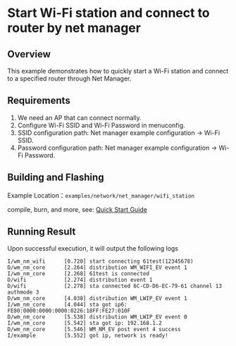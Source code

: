 # Start Wi-Fi station and connect to router by net manager

## Overview
This example demonstrates how to quickly start a Wi-Fi station and connect to a specified router through Net Manager.

## Requirements
1. We need an AP that can connect normally.
2. Configure Wi-Fi SSID and Wi-Fi Password in menuconfig.
3. SSID configuration path: Net manager example configuration -> Wi-Fi SSID.
4. Password configuration path: Net manager example configuration -> Wi-Fi Password.

## Building and Flashing

Example Location：`examples/network/net_manager/wifi_station`

compile, burn, and more, see: [Quick Start Guide](https://doc.winnermicro.net/w800/en/2.2-beta.2/get_started/index.html)

## Running Result

Upon successful execution, it will output the following logs


```
I/wm_nm_wifi      [0.720] start connecting 61test(12345678)
D/wm_nm_core      [2.264] distribution WM_WIFI_EV event 1
I/wm_nm_core      [2.268] 61test is connected
D/wifi            [2.274] distribution event 1
D/wifi            [2.278] sta connected 6C-CD-D6-EC-79-61 channel 13 authmode 3
D/wm_nm_core      [4.038] distribution WM_LWIP_EV event 1
I/wm_nm_core      [4.044] sta got ip6: FE80:0000:0000:0000:0226:18FF:FE27:010F
D/wm_nm_core      [5.538] distribution WM_LWIP_EV event 0
I/wm_nm_core      [5.542] sta got ip: 192.168.1.2
D/wm_nm_core      [5.546] WM_NM_EV post event 4 success
I/example         [5.552] got ip, network is ready!
```

